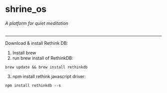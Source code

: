 # shrine_os
###### A platform for quiet meditation


***
Download & install Rethink DB:

1. Install brew 
2. run brew install of RethinkDB:

```
brew update && brew install rethinkdb
```

3. npm install rethink javascript driver:

```
npm install rethinkdb --s
```
